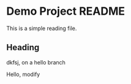 # Demo Project README

This is a simple reading file.

## Heading
dkfsj, on a hello branch

Hello, modify